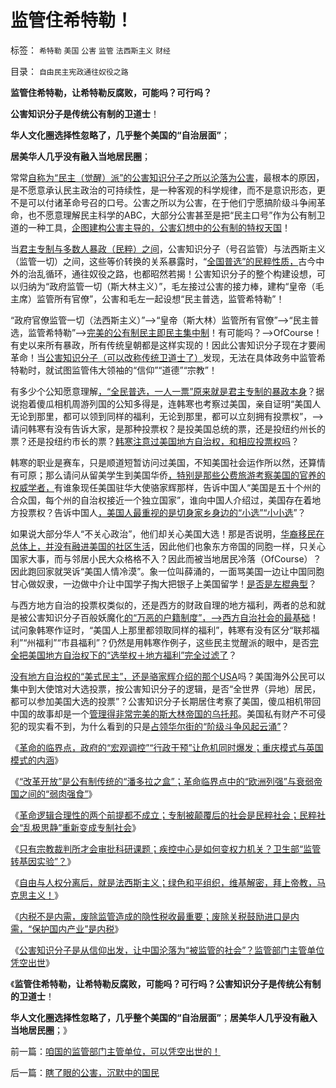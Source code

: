 # 监管住希特勒！

标签： `希特勒` `美国` `公害` `监管` `法西斯主义` `财经` 

目录： `自由民主宪政通往奴役之路`

**监管住希特勒，让希特勒反腐败，可能吗？可行吗？**

**公害知识分子是传统公有制的卫道士**！

**华人文化圈选择性忽略了，几乎整个美国的“自治层面”**；

**居美华人几乎没有融入当地居民圈**；

常常[自称为“民主（觉醒）派”的公害知识分子之所以沦落为公害](../../../2012/9/12/与人权分离的自由叫法西斯主义.md)，最根本的原因，是不愿意承认民主政治的可持续性，是一种客观的科学规律，而不是意识形态，更不是可以付诸革命号召的口号。公害之所以为公害，在于他们宁愿搞阶级斗争闹革命，也不愿意理解民主科学的ABC，大部分公害甚至是把“民主口号”作为公有制卫道的一种工具，[企图建构公害主导的，公害幻想中的公有制的特权天国](../../../2012/9/4/建构主义者的“厚颜无耻”是战略战术.md)！

当[君主专制与多数人暴政（民粹）之间](../../../2012/2/27/越来越多人意识到“多数人的暴政”，中国民主越来越近了.md)，公害知识分子（号召监管）与法西斯主义（监管一切）之间，这些等价转换的关系暴露时，“[全国普选”的民粹性质，](../../../2012/9/12/与人权分离的自由叫法西斯主义.md)古今中外的治乱循环，通往奴役之路，也都昭然若揭！公害知识分子的整个构建设想，可以归纳为“政府监管一切（斯大林主义）”，毛左接过公害的接力棒，建构“皇帝（毛主席）监管所有官僚”，公害和毛左一起设想“民主普选，监管希特勒”！

“政府官僚监管一切（法西斯主义）”——>“皇帝（斯大林）监管所有官僚”——>“民主普选，监管希特勒”——>[完美的公有制民主即民主集中制](../../../2012/6/16/世袭君主制是民主集中的逻辑必然；关住权力的“笼子”是什么？.md)！有可能吗？——>OfCourse！有史以来所有暴政，所有传统皇朝都是这样实现的！因此公害知识分子现在才要闹革命！当[公害知识分子（可以改称传统卫道士了）](../../../2012/4/21/民粹可能会令文革死灰复燃.md)发现，无法在具体政务中监管希特勒时，就试图监管伟大领袖的“信仰”“道德”“宗教”！

有多少个公知愿意理解[，“全民普选，一人一票”原来就是君主专制的暴政本身](../../../2012/3/23/“反户籍制度”扼杀民主于自治萌芽.md)？据说抱着傻瓜相机周游列国的公知多得是，连韩寒也考察过美国，亲自证明“美国人无论到那里，都可以领到同样的福利，无论到那里，都可以立刻拥有投票权”，——>请问韩寒有没有告诉大家，是那种投票权？是投美国总统的票，还是投纽约州长的票？还是投纽约市长的票？[韩寒注意过美国地方自治权，和相应投票权吗](../../../2010/6/1/民主不需要牺牲任何人的合法利益.md)？

韩寒的职业是赛车，只是顺道短暂访问过美国，不知美国社会运作所以然，还算情有可原；那么请问从留美学生到美国华侨[，特别是那些公费旅游考察美国的官养的权威学者，](../../../2012/8/24/公费旅游需要伟大的公共意义.md)有谁象现任美国驻华大使骆家辉那样，告诉中国人“美国是五十个州的合众国，每个州的自治权接近一个独立国家”，谁向中国人介绍过，美国存在着地方投票权？告诉中国人[，美国人最重视的是切身家乡身边的“小选”“小小选](../../../2009/3/3/社区自治让民众有共同的利益呼声.md)”？

如果说大部分华人“不关心政治”，他们却关心美国大选！那是否说明，[华裔移民在总体上，并没有融进美国的社区生活](../../../2009/9/4/排外是城乡夹心层自已的选择.md)，因此他们也象东方帝国的同胞一样，只关心国家大事，而与邻居小民大众格格不入？因此而被当地居民冷落（OfCourse）？因此跑回家就哭诉“美国人情冷漠”。象一位叫薛涌的，一面骂美国一边让中国同胞甘心做奴隶，一边做中介让中国学子掏大把银子上美国留学！[是否是左棍典型](../../../2009/7/7/摆脱动物庄园里崇洋媚外的奴性思维.md)？

与西方地方自治的投票权类似的，还是西方的财政自理的地方福利，两者的总和就是被公害知识分子百般妖魔化[的“万恶的户籍制度”，——>西方自治社会的最基础](../../../2010/3/6/没有任何民主进步，是需要牺牲城市居民族群的利益；.md)！试问象韩寒作证时，“美国人上那里都领取同样的福利”，韩寒有没有区分“联邦福利”“州福利”“市县福利”？仍然是用韩寒作例子，这些民主觉醒派的眼中，是否[完全把美国地方自治权下的“选举权＋地方福利”完全过滤了](../../../2010/3/6/为户籍制度正名，是民主启蒙的关键一环.md)？

[没有地方自治权的“美式民主”，还是骆家辉介绍的那个USA](../../../2010/3/5/户籍制度即市政自治权是民主社会的基石.md)吗？美国海外公民可以集中到大使馆对大选投票，按公害知识分子的逻辑，是否“全世界（异地）居民，都可以参加美国大选的投票”？公害知识分子长期居住考察了美国，傻瓜相机带回中国的故事却是一个[管理得非常完美的斯大林帝国的乌托邦](../../../2012/5/4/虚构现实的“西方民主的乌托邦”.md)。美国私有财产不可侵犯的现实看不到，为什么看到的只是[占领华尔街的“阶级斗争风起云涌”](../../../2011/10/17/占领大企业，占领福利局，占领华尔街.md)？

《[革命的临界点，政府的“宏观调控”“行政干预”让危机同时爆发；重庆模式与英国模式的内涵](../../../2012/9/11/为什么会有革命的临界点？.md)》

《[“改革开放”是公有制传统的“潘多拉之盒”；革命临界点中的“欧洲列强”与衰弱帝国之间的“弱肉强食”](../../../2012/9/11/没有改革开放就不会有革命的临界点.md)》

《[革命逻辑合理性的两个前提都不成立；专制被颠覆后的社会是民粹社会；民粹社会“乱极思静”重新变成专制社会](../../../2012/9/11/革命与民主无关联，专制被颠覆后将是民粹社会.md)》

《[只有宗教裁判所才会审批科研课题；疾控中心是如何变权力机关？卫生部“监管转基因实验”？](../../../2012/9/12/只有宗教裁判所，才会审批科研课题.md)》

《[自由与人权分离后，就是法西斯主义；绿色和平组织，维基解密，拜上帝教，马克思主义！](../../../2012/9/12/与人权分离的自由叫法西斯主义.md)》

《[内税不是内需，废除监管造成的隐性税收最重要；废除关税鼓励进口是内需，“保护国内产业”是内税](../../../2012/9/12/“内税”不是内需，废除关税将拉动内需.md)》

《[公害知识分子是从信仰出发，让中国沦落为“被监管的社会”？监管部门主管单位凭空出世](../../../2012/9/13/咱国的监管部门主管单位，可以凭空出世的！.md)》

《**监管住希特勒，让希特勒反腐败，可能吗？可行吗？公害知识分子是传统公有制的卫道士**！

**华人文化圈选择性忽略了，几乎整个美国的“自治层面”**；**居美华人几乎没有融入当地居民圈**；》



前一篇：[咱国的监管部门主管单位，可以凭空出世的！](../../../2012/9/13/咱国的监管部门主管单位，可以凭空出世的！.md)

后一篇：[瞎了眼的公害，沉默中的国民](../../../2012/9/13/瞎了眼的公害，沉默中的国民.md)